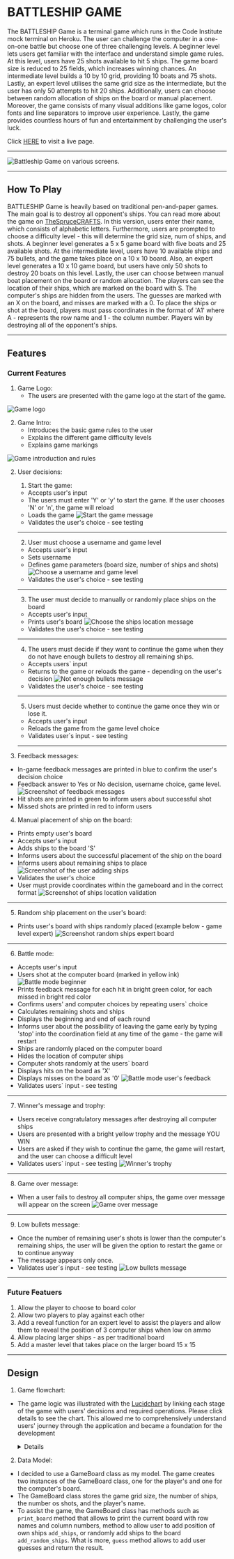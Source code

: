 # BATTLESHIP GAME #
The BATTLESHIP Game is a terminal game which runs in the Code Institute mock terminal on Heroku. The user can challenge the computer in a one-on-one battle but choose one of three challenging levels. A beginner level lets users get familiar with the interface and understand simple game rules. At this level, users have 25 shots available to hit 5 ships. The game board size is reduced to 25 fields, which increases winning chances. An intermediate level builds a 10 by 10 grid, providing 10 boats and 75 shots. Lastly, an expert level utilises the same grid size as the intermediate, but the user has only 50 attempts to hit 20 ships.
Additionally, users can choose between random allocation of ships on the board or manual placement. Moreover, the game consists of many visual additions like game logos, color fonts and line separators to improve user experience. Lastly, the game provides countless hours of fun and entertainment by challenging the user's luck.

Click [HERE](https://battleship-game-one-6bf6c6bf7e50.herokuapp.com/) to visit a live page.

---
![Battleship Game on various screens.](assets/images/battleship-response.png)

---

## How To Play ##

BATTLESHIP Game is heavily based on traditional pen-and-paper games. The main goal is to destroy all opponent's ships. You can read more about the game on [TheSpruceCRAFTS](https://www.thesprucecrafts.com/the-basic-rules-of-battleship-411069). In this version, users enter their name, which consists of alphabetic letters. Furthermore, users are prompted to choose a difficulty level - this will determine the grid size, num of ships, and shots. 
A beginner level generates a 5 x 5 game board with five boats and 25 available shots. At the intermediate level, users have 10 available ships and 75 bullets, and the game takes place on a 10 x 10 board. Also, an expert level generates a 10 x 10 game board, but users have only 50 shots to destroy 20 boats on this level. Lastly, the user can choose between manual boat placement on the board or random allocation. 
The players can see the location of their ships, which are marked on the board with S. The computer's ships are hidden from the users. The guesses are marked with an X on the board, and misses are marked with a 0. 
To place the ships or shot at the board, players must pass coordinates in the format of 'A1' where A - represents the row name and 1 - the column number. Players win by destroying all of the opponent's ships. 

---

## Features ##


### Current Features ###

1. Game Logo:
    - The users are presented with the game logo at the start of the game.

 ![Game logo](assets/images/logo.png)

2. Game Intro:
    - Introduces the basic game rules to the user
    - Explains the different game difficulty levels
    - Explains game markings

![Game introduction and rules](assets/images/game-intro.png)

2. User decisions:

    1. Start the game:
    - Accepts user's input
    - The users must enter 'Y' or 'y' to start the game. If the user chooses 'N' or 'n', the game will reload 
    - Loads the game
    ![Start the game message](assets/images/start-game-message.png)
    - Validates the user's choice - see testing
    ---
    2. User must choose a username and game level
    - Accepts user's input
    - Sets username
    - Defines game parameters (board size, number of ships and shots)
    ![Choose a username and game level](assets/images/username-game-lev.png)
    - Validates the user's choice - see testing
    ---
    3. The user must decide to manually or randomly place ships on the board
    - Accepts user's input 
    - Prints user's board
    ![Choose the ships location message](assets/images//decision-ships-loc.png)
    - Validates the user's choice - see testing
    ---
    4. The users must decide if they want to continue the game when they do not have enough bullets to destroy all remaining ships.
    - Accepts users` input
    - Returns to the game or reloads the game - depending on the user's decision
    ![Not enough bullets message](assets/images/low-bullets-message.png)
    - Validates the user's choice - see testing
    ---
    5. Users must decide whether to continue the game once they win or lose it.
    - Accepts user's input
    - Reloads the game from the game level choice
    - Validates user`s input - see testing

    ---

3. Feedback messages:
  - In-game feedback messages are printed in blue to confirm the user's decision choice
  - Feedback answer to Yes or No decision, username choice, game level.
  ![Screenshot of feedback messages](assets/images/feedback-color.png)
  - Hit shots are printed in green to inform users about successful shot
  - Missed shots are printed in red to inform users

4. Manual placement of ship on the board:
  - Prints empty user's board
  - Accepts user's input
  - Adds ships to the board 'S'
  - Informs users about the successful placement of the ship on the board
  - Informs users about remaining ships to place
  ![Screenshot of the user adding ships](assets/images/user-ships-choice.png)
  - Validates the user's choice
  - User must provide coordinates within the gameboard and in the correct format
  ![Screenshot of ships location validation](assets/images/ship-loc-validation.png)

---

5. Random ship placement on the user's board:
  - Prints user's board with ships randomly placed (example below - game level expert)
  ![Screenshot random ships expert board](assets/images/random-ships-expert.png)

---

6. Battle mode:
  - Accepts user's input 
  - Users shot at the computer board (marked in yellow ink)
  ![Battle mode beginner](assets/images/battle-mode-beginner.png)
  - Prints feedback message for each hit in bright green color, for each missed in bright red color
  - Confirms users' and computer choices by repeating users` choice
  - Calculates remaining shots and ships
  - Displays the beginning and end of each round
  - Informs user about the possibility of leaving the game early by typing 'stop' into the coordination field at any time of the game - the game will restart
  - Ships are randomly placed on the computer board
  - Hides the location of computer ships
  - Computer shots randomly at the users` board
  - Displays hits on the board as 'X'
  - Displays misses on the board as '0'
  ![Battle mode user's feedback](assets/images/hit-miss-feedback.png)
  - Validates users` input - see testing

---

7. Winner's message and trophy:
  - Users receive congratulatory messages after destroying all computer ships
  - Users are presented with a bright yellow trophy and the message YOU WIN
  - Users are asked if they wish to continue the game, the game will restart, and the user can choose a difficult level
  - Validates users` input - see testing
  ![Winner's trophy](assets/images/trophy.png)

---

8. Game over message:
  - When a user fails to destroy all computer ships, the game over message will appear on the screen
  ![Game over message](assets/images/game-over.png)

---

9. Low bullets message:
  - Once the number of remaining user's shots is lower than the computer's remaining ships, the user will be given the option to restart the game or to continue anyway
  - The message appears only once.
  - Validates user`s input - see testing
  ![Low bullets message](assets/images/low-amo-message.png)

---


### Future Featuers ###

1. Allow the player to choose to board color
2. Allow two players to play against each other
3. Add a reveal function for an expert level to assist the players and allow them to reveal the position of 3 computer ships when low on ammo
4. Allow placing larger ships - as per traditional board
5. Add a master level that takes place on the larger board 15 x 15

---


## Design ##


1. Game flowchart:
  - The game logic was illustrated with the [Lucidchart](https://www.lucidchart.com/pages/) by linking each stage of the game with users' decisions and required operations. Please click details to see the chart. This allowed me to comprehensively understand users' journey through the application and became a foundation for the development

    <details>

    ![Lucid chart - battleship](assets/images/battlship-chart.png)

   </details>

2. Data Model:
  - I decided to use a GameBoard class as my model. The game creates two instances of the GameBoard class, one for the player's and one for the computer's board. 
  - The GameBoard class stores the game grid size, the number of ships, the number os shots, and the player's name.
  - To assist the game, the GameBoard class has methods such as `print_board` method that allows to print the current board with row names and column numbers, method to allow user to add position of own ships `add_ships`, or randomly add ships to the board `add_random_ships`. What is more, `guess` method allows to add user guesses and return the result.
